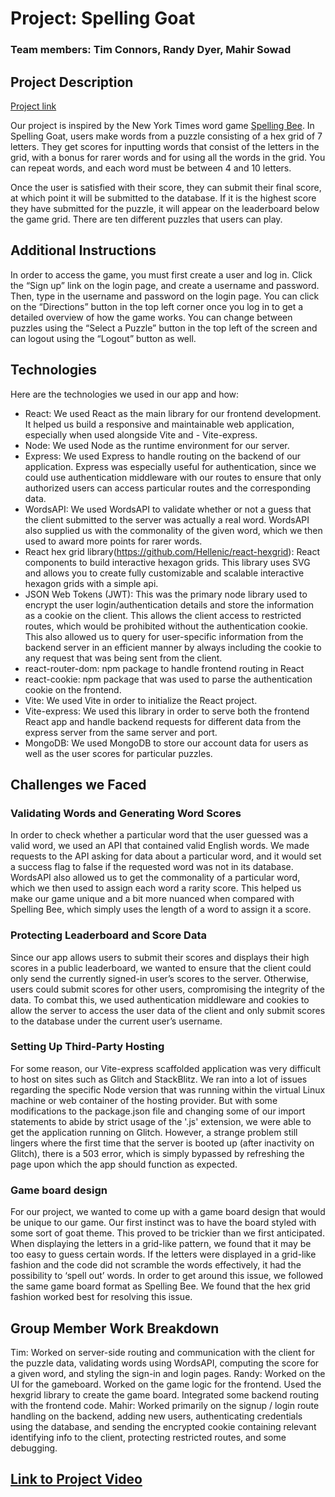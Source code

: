 # Project: Spelling Goat

### Team members: Tim Connors, Randy Dyer, Mahir Sowad

## Project Description

[Project link](https://spelling-goat.glitch.me/)

Our project is inspired by the New York Times word game [Spelling Bee](https://www.nytimes.com/puzzles/spelling-bee). In Spelling Goat, users make words from a puzzle consisting of a hex grid of 7 letters. They get scores for inputting words that consist of the letters in the grid, with a bonus for rarer words and for using all the words in the grid. You can repeat words, and each word must be between 4 and 10 letters.

Once the user is satisfied with their score, they can submit their final score, at which point it will be submitted to the database. If it is the highest score they have submitted for the puzzle, it will appear on the leaderboard below the game grid. There are ten different puzzles that users can play.

## Additional Instructions

In order to access the game, you must first create a user and log in. Click the “Sign up” link on the login page, and create a username and password. Then, type in the username and password on the login page. You can click on the “Directions” button in the top left corner once you log in to get a detailed overview of how the game works. You can change between puzzles using the “Select a Puzzle” button in the top left of the screen and can logout using the “Logout” button as well.

## Technologies

Here are the technologies we used in our app and how:
- React: We used React as the main library for our frontend development. It helped us build a responsive and maintainable web application, especially when used alongside Vite and - Vite-express.
- Node: We used Node as the runtime environment for our server.
- Express: We used Express to handle routing on the backend of our application. Express was especially useful for authentication, since we could use authentication middleware with our routes to ensure that only authorized users can access particular routes and the corresponding data.
- WordsAPI: We used WordsAPI to validate whether or not a guess that the client submitted to the server was actually a real word. WordsAPI also supplied us with the commonality of the given word, which we then used to award more points for rarer words.
- React hex grid library(https://github.com/Hellenic/react-hexgrid): React components to build interactive hexagon grids. This library uses SVG and allows you to create fully customizable and scalable interactive hexagon grids with a simple api.
- JSON Web Tokens (JWT): This was the primary node library used to encrypt the user login/authentication details and store the information as a cookie on the client. This allows the client access to restricted routes, which would be prohibited without the authentication cookie. This also allowed us to query for user-specific information from the backend server in an efficient manner by always including the cookie to any request that was being sent from the client.
- react-router-dom: npm package to handle frontend routing in React
- react-cookie: npm package that was used to parse the authentication cookie on the frontend. 
- Vite: We used Vite in order to initialize the React project.
- Vite-express: We used this library in order to serve both the frontend React app and handle backend requests for different data from the express server from the same server and port. 
- MongoDB: We used MongoDB to store our account data for users as well as the user scores for particular puzzles.

## Challenges we Faced

### Validating Words and Generating Word Scores
In order to check whether a particular word that the user guessed was a valid word, we used an API that contained valid English words. We made requests to the API asking for data about a particular word, and it would set a success flag to false if the requested word was not in its database. WordsAPI also allowed us to get the commonality of a particular word, which we then used to assign each word a rarity score. This helped us make our game unique and a bit more nuanced when compared with Spelling Bee, which simply uses the length of a word to assign it a score.

### Protecting Leaderboard and Score Data
Since our app allows users to submit their scores and displays their high scores in a public leaderboard, we wanted to ensure that the client could only send the currently signed-in user’s scores to the server. Otherwise, users could submit scores for other users, compromising the integrity of the data. To combat this, we used authentication middleware and cookies to allow the server to access the user data of the client and only submit scores to the database under the current user’s username.

### Setting Up Third-Party Hosting
For some reason, our Vite-express scaffolded application was very difficult to host on sites such as Glitch and StackBlitz. We ran into a lot of issues regarding the specific Node version that was running within the virtual Linux machine or web container of the hosting provider. But with some modifications to the package.json file and changing some of our import statements to abide by strict usage of the '.js' extension, we were able to get the application running on Glitch. However, a strange problem still lingers where the first time that the server is booted up (after inactivity on Glitch), there is a 503 error, which is simply bypassed by refreshing the page upon which the app should function as expected.

### Game board design
For our project, we wanted to come up with a game board design that would be unique to our game. Our first instinct was to have the board styled with some sort of goat theme. This proved to be trickier than we first anticipated. When displaying the letters in a grid-like pattern, we found that it may be too easy to guess certain words. If the letters were displayed in a grid-like fashion and the code did not scramble the words effectively, it had the possibility to ‘spell out’ words. In order to get around this issue, we followed the same game board format as Spelling Bee. We found that the hex grid fashion worked best for resolving this issue.

## Group Member Work Breakdown
Tim: Worked on server-side routing and communication with the client for the puzzle data, validating words using WordsAPI, computing the score for a given word, and styling the sign-in and login pages.
Randy: Worked on the UI for the gameboard. Worked on the game logic for the frontend. Used the hexgrid library to create the game board. Integrated some backend routing with the frontend code. 
Mahir: Worked primarily on the signup / login route handling on the backend, adding new users, authenticating credentials using the database, and sending the encrypted cookie containing relevant identifying info to the client, protecting restricted routes, and some debugging. 

## [Link to Project Video](https://youtu.be/eo0zA9iNv8Y)